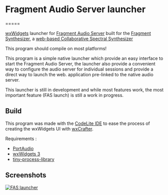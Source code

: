 # Fragment Audio Server launcher

=====

[wxWidgets](https://www.wxwidgets.org/) launcher for [Fragment Audio Server](https://github.com/grz0zrg/fas) built for the [Fragment Synthesizer](https://github.com/grz0zrg/fsynth), a [web-based Collaborative Spectral Synthesizer](https://www.fsynth.com)

This program should compile on most platforms!

This program is a simple native launcher which provide an easy interface to start the Fragment Audio Server, the launcher also provide a convenient way to configure the audio server for individual sessions and provide a direct way to launch the web. application pre-linked to the native audio server.

This launcher is still in development and while most features work, the most important feature (FAS launch) is still a work in progress.

## Build

This program was made with the [CodeLite IDE](https://codelite.org/) to ease the process of creating the wxWidgets UI with [wxCrafter](https://wxcrafter.codelite.org/).

Requirements :

 * [PortAudio](http://www.portaudio.com/download.html)
 * [wxWidgets 3](https://www.wxwidgets.org/)
 * [tiny-process-library](https://github.com/eidheim/tiny-process-library)

## Screenshots

[![FAS launcher](https://www.fsynth.com/data/fas_launcher.png)](https://github.com/grz0zrg/fas_launcher)
